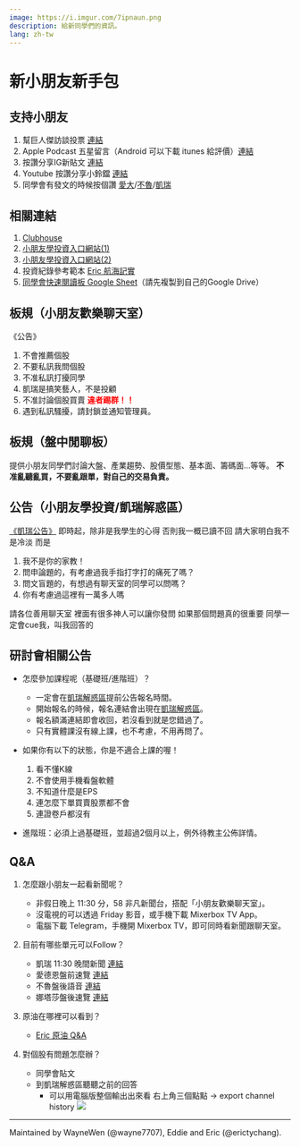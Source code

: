 ```yaml
---
image: https://i.imgur.com/7ipnaun.png
description: 給新同學們的資訊。
lang: zh-tw
---
```

# 新小朋友新手包

## 支持小朋友

1. 幫巨人傑訪談投票 [連結](https://t.me/printmoneey/3002)
2. Apple Podcast 五星留言（Android 可以下載 itunes 給評價）[連結](podcasts.apple.com/tw/podcast/小朋友學投資/id1544379769)
3. 按讚分享IG新貼文 [連結](https://www.instagram.com/kids_investment_/)
4. Youtube 按讚分享小鈴鐺 [連結](https://www.youtube.com/channel/UCp2CPYdnlEHvcJpLGjB7qgw)
5. 同學會有發文的時候按個讚    [愛大](https://www.cmoney.tw/follow/channel/articles-421190)/[不魯](www.cmoney.tw/follow/channel/articles-348328)/[凱瑞](https://www.cmoney.tw/follow/channel/articles-372505)


## 相關連結
1. [Clubhouse](www.clubhouse.com/club/小朋友學投資)
2. [小朋友學投資入口網站(1)](https://taplink.cc/wanye_w)
3. [小朋友學投資入口網站(2)](https://kids-investment-post.herokuapp.com/)
4. 投資紀錄參考範本 [Eric 航海記實](https://hackmd.io/@etychang/r1nnIZtK_)
5. [同學會快速閱讀板 Google Sheet](https://docs.google.com/spreadsheets/d/1AuoV2WXin7EN1GGpscRDwURngiv86kmzuxvft2ydcpA/edit)（請先複製到自己的Google Drive）

## 板規（小朋友歡樂聊天室）
《公告》
1. 不會推薦個股
2. 不要私訊我問個股
3. 不准私訊打擾同學
4. 凱瑞是搞笑藝人，不是投顧
5. 不准討論個股買賣
<font color="#f00">**違者踢群！！**</font>
6. 遇到私訊騷擾，請封鎖並通知管理員。

## 板規（盤中閒聊板）
提供小朋友同學們討論大盤、產業趨勢、股價型態、基本面、籌碼面...等等。
**不准亂聽亂買，不要亂跟單，對自己的交易負責。**

## 公告（小朋友學投資/凱瑞解惑區）

[《凱瑞公告》](https://t.me/c/1155636614/2637)
即時起，除非是我學生的心得
否則我一概已讀不回
請大家明白我不是冷淡
而是
1. 我不是你的家教！
2. 問申論題的，有考慮過我手指打字打的痛死了嗎？
3. 問文盲題的，有想過有聊天室的同學可以問嗎？
4. 你有考慮過這裡有一萬多人嗎

請各位善用聊天室
裡面有很多神人可以讓你發問
如果那個問題真的很重要
同學一定會cue我，叫我回答的

## 研討會相關公告
- 怎麼參加課程呢（基礎班/進階班）？
    - 一定會在[凱瑞解惑區](https://t.me/joinchat/AAAAAEThnYbQh3SzKMUX1g)提前公告報名時間。
    - 開始報名的時候，報名連結會出現在[凱瑞解惑區](https://t.me/joinchat/AAAAAEThnYbQh3SzKMUX1g)。
    - 報名額滿連結即會收回，若沒看到就是您錯過了。
    - 只有實體課沒有線上課，也不考慮，不用再問了。
- 如果你有以下的狀態，你是不適合上課的喔！
    1. 看不懂K線
    2. 不會使用手機看盤軟體
    3. 不知道什麼是EPS
    4. 連怎麼下單買賣股票都不會
    5. 連證卷戶都沒有

- 進階班：必須上過基礎班，並超過2個月以上，例外待教主公佈詳情。

## Q&A

1. 怎麼跟小朋友一起看新聞呢？
    - 非假日晚上 11:30 分，58 非凡新聞台，搭配「小朋友歡樂聊天室」。
    - 沒電視的可以透過 Friday 影音，或手機下載 Mixerbox TV App。
    - 電腦下載 Telegram，手機開 Mixerbox TV，即可同時看新聞跟聊天室。
    
2. 目前有哪些單元可以Follow？
    - 凱瑞 11:30 晚間新聞 [連結](https://t.me/carrymeisgood)
    - 愛德恩盤前速覽 [連結](https://t.me/printmoneey)
    - 不魯盤後語音 [連結](https://t.me/blueplaystock)
    - 娜塔莎盤後速覽 [連結](https://t.me/printmoneey)

3. 原油在哪裡可以看到？
    - [Eric 原油 Q&A](https://hackmd.io/@etychang/H1vIjpiw_)

4. 對個股有問題怎麼辦？
    - 同學會貼文
    - 到凱瑞解惑區聽聽之前的回答
        - 可以用電腦版整個輸出出來看
        右上角三個點點 -> export channel history
        ![](https://i.imgur.com/qaXjWBy.png)


___
Maintained by WayneWen (@wayne7707), Eddie and Eric (@erictychang).
